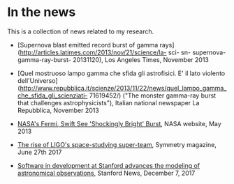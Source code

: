 # In the news

This is a collection of news related to my research.

* [Supernova blast emitted record burst of gamma rays](http://articles.latimes.com/2013/nov/21/science/la- sci- sn- supernova-gamma-ray-burst-
20131120), Los Angeles Times, November 2013

* [Quel mostruoso lampo gamma che sfida gli astrofisici. E' il lato violento dell'Universo](http://www.repubblica.it/scienze/2013/11/22/news/quel_lampo_gamma_che_sfida_gli_scienziati-
71619452/) ("The monster gamma-ray burst that challenges astrophysicists"), Italian national newspaper La Repubblica, November 2013

* [NASA's Fermi, Swift See 'Shockingly Bright' Burst](https://www.nasa.gov/topics/universe/features/shocking-burst.html), NASA website, May 2013

* [The rise of LIGO's space-studying super-team](http://www.symmetrymagazine.org/article/the-rise-of-ligos-space-studying-super-team), Symmetry magazine, June 27th 2017

* [Software in development at Stanford advances the modeling of astronomical observations](http://www.symmetrymagazine.org/article/the-rise-of-ligos-space-studying-super-team), Stanford News, December 7, 2017
